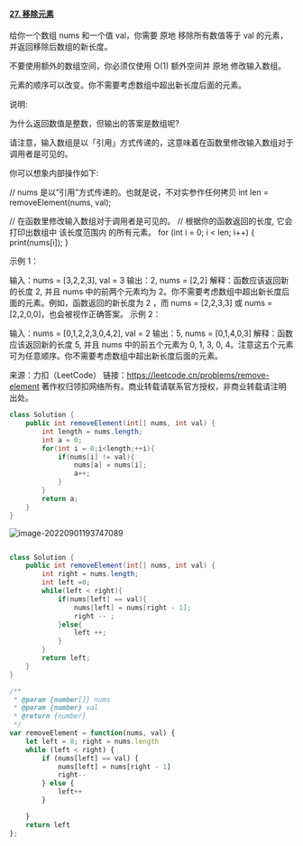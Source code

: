 #### [27. 移除元素](https://leetcode.cn/problems/remove-element/)



给你一个数组 nums 和一个值 val，你需要 原地 移除所有数值等于 val 的元素，并返回移除后数组的新长度。

不要使用额外的数组空间，你必须仅使用 O(1) 额外空间并 原地 修改输入数组。

元素的顺序可以改变。你不需要考虑数组中超出新长度后面的元素。

 

说明:

为什么返回数值是整数，但输出的答案是数组呢?

请注意，输入数组是以「引用」方式传递的，这意味着在函数里修改输入数组对于调用者是可见的。

你可以想象内部操作如下:

// nums 是以“引用”方式传递的。也就是说，不对实参作任何拷贝
int len = removeElement(nums, val);

// 在函数里修改输入数组对于调用者是可见的。
// 根据你的函数返回的长度, 它会打印出数组中 该长度范围内 的所有元素。
for (int i = 0; i < len; i++) {
    print(nums[i]);
}


示例 1：

输入：nums = [3,2,2,3], val = 3
输出：2, nums = [2,2]
解释：函数应该返回新的长度 2, 并且 nums 中的前两个元素均为 2。你不需要考虑数组中超出新长度后面的元素。例如，函数返回的新长度为 2 ，而 nums = [2,2,3,3] 或 nums = [2,2,0,0]，也会被视作正确答案。
示例 2：

输入：nums = [0,1,2,2,3,0,4,2], val = 2
输出：5, nums = [0,1,4,0,3]
解释：函数应该返回新的长度 5, 并且 nums 中的前五个元素为 0, 1, 3, 0, 4。注意这五个元素可为任意顺序。你不需要考虑数组中超出新长度后面的元素。

来源：力扣（LeetCode）
链接：https://leetcode.cn/problems/remove-element
著作权归领扣网络所有。商业转载请联系官方授权，非商业转载请注明出处。



```java
class Solution {
    public int removeElement(int[] nums, int val) {
        int length = nums.length;
        int a = 0;
        for(int i = 0;i<length;++i){
            if(nums[i] != val){
                nums[a] = nums[i];
                a++;
            }
        }
        return a;
    }
}
```

![image-20220901193747089](https://gitee.com/lulupic/host/raw/master/picHost/image-20220901193747089.png)

```java

class Solution {
    public int removeElement(int[] nums, int val) {
        int right = nums.length;
        int left =0;
        while(left < right){
            if(nums[left] == val){
                nums[left] = nums[right - 1];
                right -- ;
            }else{
                left ++;
            }
        }
        return left;
    }
}
```

```js
/**
 * @param {number[]} nums
 * @param {number} val
 * @return {number}
 */
var removeElement = function(nums, val) {
    let left = 0; right = nums.length
    while (left < right) {
        if (nums[left] == val) {
            nums[left] = nums[right - 1]
            right--
        } else {
            left++
        }

    }
    return left
};
```

